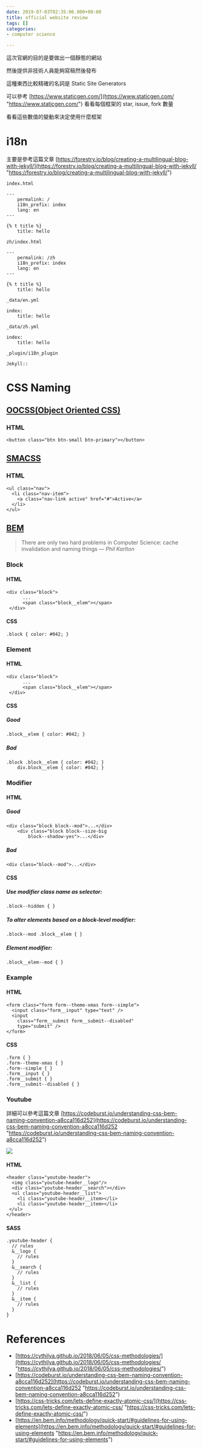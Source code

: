 ```yaml
---
date: 2019-07-03T02:35:06.000+00:00
title: official website review
tags: []
categories:
- computer science

---
```

這次官網的目的是要做出一個靜態的網站

然後提供非技術人員能夠寫稿然後發布

這種東西比較精確的名詞是 Static Site Generators

可以參考 [https://www.staticgen.com/](https://www.staticgen.com/ "https://www.staticgen.com/") 看看每個框架的 star, issue, fork 數量

看看這些數值的變動來決定使用什麼框架

# i18n

主要是參考這篇文章 [https://forestry.io/blog/creating-a-multilingual-blog-with-jekyll/](https://forestry.io/blog/creating-a-multilingual-blog-with-jekyll/ "https://forestry.io/blog/creating-a-multilingual-blog-with-jekyll/")

`index.html`

    ---
    	permalink: /
    	i18n_prefix: index
        lang: en
    ---
    
    {% t title %}
    	title: hello

`zh/index.html`

    ---
    	permalink: /zh
    	i18n_prefix: index
        lang: en
    ---
    
    {% t title %}
    	title: hello

`_data/en.yml`

    index:
    	title: hello

`_data/zh.yml`

    index:
    	title: hello

`_plugin/i18n_plugin`

    Jekyll::

# CSS Naming

## [OOCSS(Object Oriented CSS)](https://www.keycdn.com/blog/oocss "OOCSS")

### HTML

    <button class="btn btn-small btn-primary"></button>

## [SMACSS](http://smacss.com/)

### HTML

    <ul class="nav">
      <li class="nav-item">
        <a class="nav-link active" href="#">Active</a>
      </li>
    </ul>

## [BEM](http://getbem.com/naming/)

> There are only two hard problems in Computer Science: cache invalidation and naming things — _Phil Karlton_

### Block

#### HTML

    <div class="block">
          ...
          <span class="block__elem"></span>
     </div>

#### CSS

    .block { color: #042; }

### Element

#### HTML

    <div class="block">
    	  ...
    	  <span class="block__elem"></span>
     </div>

#### CSS

##### Good

    .block__elem { color: #042; }

##### Bad

    .block .block__elem { color: #042; }
        div.block__elem { color: #042; }

### Modifier

#### HTML

##### Good

    <div class="block block--mod">...</div>
        <div class="block block--size-big
            block--shadow-yes">...</div>

##### Bad

    <div class="block--mod">...</div>

#### CSS

##### Use modifier class name as selector:

    .block--hidden { }

##### To alter elements based on a block-level modifier:

    .block--mod .block__elem { }

##### Element modifier:

    .block__elem--mod { }

### Example

#### HTML

    <form class="form form--theme-xmas form--simple">
      <input class="form__input" type="text" />
      <input
        class="form__submit form__submit--disabled"
        type="submit" />
    </form>

#### CSS

    .form { }
    .form--theme-xmas { }
    .form--simple { }
    .form__input { }
    .form__submit { }
    .form__submit--disabled { }

### Youtube

詳細可以參考這篇文章 [https://codeburst.io/understanding-css-bem-naming-convention-a8cca116d252](https://codeburst.io/understanding-css-bem-naming-convention-a8cca116d252 "https://codeburst.io/understanding-css-bem-naming-convention-a8cca116d252")

![](/uploads/1_Qnp9OzN6VV7e2IY32wsBbQ.png)

#### HTML

    <header class="youtube-header">
      <img class="youtube-header__logo"/>
      <div class="youtube-header__search"></div>
      <ul class="youtube-header__list">
        <li class="youtube-header__item></li>
        <li class="youtube-header__item></li>
     </ul>
    </header>

#### SASS

    .youtube-header {
      // rules
      &__logo {
        // rules
      }
      &__search {
        // rules
      }
      &__list {
        // rules
      }
      &__item {
        // rules
      }
    }

# References

* [https://cythilya.github.io/2018/06/05/css-methodologies/](https://cythilya.github.io/2018/06/05/css-methodologies/ "https://cythilya.github.io/2018/06/05/css-methodologies/")
* [https://codeburst.io/understanding-css-bem-naming-convention-a8cca116d252](https://codeburst.io/understanding-css-bem-naming-convention-a8cca116d252 "https://codeburst.io/understanding-css-bem-naming-convention-a8cca116d252")
* [https://css-tricks.com/lets-define-exactly-atomic-css/](https://css-tricks.com/lets-define-exactly-atomic-css/ "https://css-tricks.com/lets-define-exactly-atomic-css/")
* [https://en.bem.info/methodology/quick-start/#guidelines-for-using-elements](https://en.bem.info/methodology/quick-start/#guidelines-for-using-elements "https://en.bem.info/methodology/quick-start/#guidelines-for-using-elements")